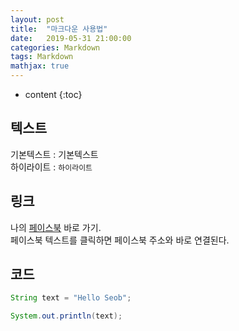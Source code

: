 ```yaml
---
layout: post
title:  "마크다운 사용법"
date:   2019-05-31 21:00:00
categories: Markdown
tags: Markdown
mathjax: true
---
```


* content
{:toc}


## 텍스트  
기본텍스트 : 기본텍스트  
하이라이트 : `하이라이트`  

## 링크    
나의 [페이스북][facebook] 바로 가기.  
페이스북 텍스트를 클릭하면 페이스북 주소와 바로 연결된다.  

[facebook]: http://facebook.com/seob3126

## 코드   
```java
String text = "Hello Seob";

System.out.println(text);
```  

